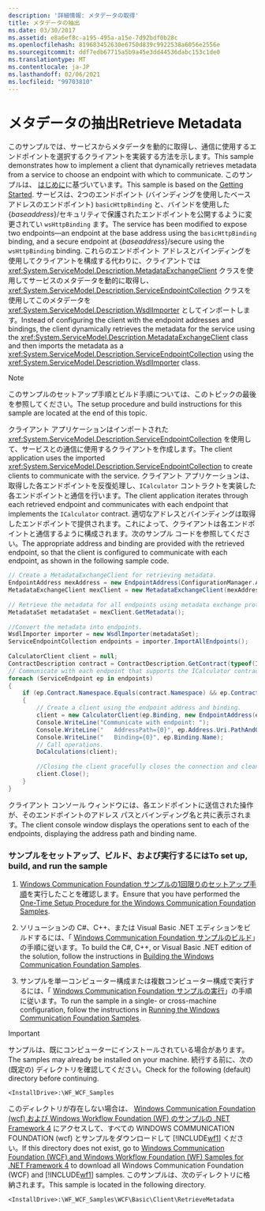 ```yaml
---
description: '詳細情報: メタデータの取得'
title: メタデータの抽出
ms.date: 03/30/2017
ms.assetid: e8a6ef8c-a195-495a-a15e-7d92bdf0b28c
ms.openlocfilehash: 819683452630e6750d839c9922538a6056e2556e
ms.sourcegitcommit: ddf7edb67715a5b9a45e3dd44536dabc153c1de0
ms.translationtype: MT
ms.contentlocale: ja-JP
ms.lasthandoff: 02/06/2021
ms.locfileid: "99703810"
---
```

# <a name="retrieve-metadata"></a><span data-ttu-id="8f560-103">メタデータの抽出</span><span class="sxs-lookup"><span data-stu-id="8f560-103">Retrieve Metadata</span></span>

<span data-ttu-id="8f560-104">このサンプルでは、サービスからメタデータを動的に取得し、通信に使用するエンドポイントを選択するクライアントを実装する方法を示します。</span><span class="sxs-lookup"><span data-stu-id="8f560-104">This sample demonstrates how to implement a client that dynamically retrieves metadata from a service to choose an endpoint with which to communicate.</span></span> <span data-ttu-id="8f560-105">このサンプルは、 [はじめに](getting-started-sample.md)に基づいています。</span><span class="sxs-lookup"><span data-stu-id="8f560-105">This sample is based on the [Getting Started](getting-started-sample.md).</span></span> <span data-ttu-id="8f560-106">サービスは、2つのエンドポイント (バインディングを使用したベースアドレスのエンドポイント) `basicHttpBinding` と、バインドを使用した {*baseaddress*}/セキュリティで保護されたエンドポイントを公開するように変更されてい `wsHttpBinding` ます。</span><span class="sxs-lookup"><span data-stu-id="8f560-106">The service has been modified to expose two endpoints—an endpoint at the base address using the `basicHttpBinding` binding, and a secure endpoint at {*baseaddress*}/secure using the `wsHttpBinding` binding.</span></span> <span data-ttu-id="8f560-107">これらのエンドポイント アドレスとバインディングを使用してクライアントを構成する代わりに、クライアントでは <xref:System.ServiceModel.Description.MetadataExchangeClient> クラスを使用してサービスのメタデータを動的に取得し、<xref:System.ServiceModel.Description.ServiceEndpointCollection> クラスを使用してこのメタデータを <xref:System.ServiceModel.Description.WsdlImporter> としてインポートします。</span><span class="sxs-lookup"><span data-stu-id="8f560-107">Instead of configuring the client with the endpoint addresses and bindings, the client dynamically retrieves the metadata for the service using the <xref:System.ServiceModel.Description.MetadataExchangeClient> class and then imports the metadata as a <xref:System.ServiceModel.Description.ServiceEndpointCollection> using the <xref:System.ServiceModel.Description.WsdlImporter> class.</span></span>  
  
> [!NOTE]
> <span data-ttu-id="8f560-108">このサンプルのセットアップ手順とビルド手順については、このトピックの最後を参照してください。</span><span class="sxs-lookup"><span data-stu-id="8f560-108">The setup procedure and build instructions for this sample are located at the end of this topic.</span></span>  
  
 <span data-ttu-id="8f560-109">クライアント アプリケーションはインポートされた <xref:System.ServiceModel.Description.ServiceEndpointCollection> を使用して、サービスとの通信に使用するクライアントを作成します。</span><span class="sxs-lookup"><span data-stu-id="8f560-109">The client application uses the imported <xref:System.ServiceModel.Description.ServiceEndpointCollection> to create clients to communicate with the service.</span></span> <span data-ttu-id="8f560-110">クライアント アプリケーションは、取得した各エンドポイントを反復処理し、`ICalculator` コントラクトを実装した各エンドポイントと通信を行います。</span><span class="sxs-lookup"><span data-stu-id="8f560-110">The client application iterates through each retrieved endpoint and communicates with each endpoint that implements the `ICalculator` contract.</span></span> <span data-ttu-id="8f560-111">適切なアドレスとバインディングは取得したエンドポイントで提供されます。これによって、クライアントは各エンドポイントと通信するように構成されます。次のサンプル コードを参照してください。</span><span class="sxs-lookup"><span data-stu-id="8f560-111">The appropriate address and binding are provided with the retrieved endpoint, so that the client is configured to communicate with each endpoint, as shown in the following sample code.</span></span>  
  
```csharp
// Create a MetadataExchangeClient for retrieving metadata.  
EndpointAddress mexAddress = new EndpointAddress(ConfigurationManager.AppSettings["mexAddress"]);  
MetadataExchangeClient mexClient = new MetadataExchangeClient(mexAddress);  
  
// Retrieve the metadata for all endpoints using metadata exchange protocol (mex).  
MetadataSet metadataSet = mexClient.GetMetadata();  
  
//Convert the metadata into endpoints.  
WsdlImporter importer = new WsdlImporter(metadataSet);  
ServiceEndpointCollection endpoints = importer.ImportAllEndpoints();  
  
CalculatorClient client = null;  
ContractDescription contract = ContractDescription.GetContract(typeof(ICalculator));  
// Communicate with each endpoint that supports the ICalculator contract.  
foreach (ServiceEndpoint ep in endpoints)  
{  
    if (ep.Contract.Namespace.Equals(contract.Namespace) && ep.Contract.Name.Equals(contract.Name))  
    {  
        // Create a client using the endpoint address and binding.  
        client = new CalculatorClient(ep.Binding, new EndpointAddress(ep.Address.Uri));  
        Console.WriteLine("Communicate with endpoint: ");  
        Console.WriteLine("   AddressPath={0}", ep.Address.Uri.PathAndQuery);  
        Console.WriteLine("   Binding={0}", ep.Binding.Name);  
        // Call operations.  
        DoCalculations(client);  
  
        //Closing the client gracefully closes the connection and cleans up resources.  
        client.Close();  
    }  
}  
```  
  
 <span data-ttu-id="8f560-112">クライアント コンソール ウィンドウには、各エンドポイントに送信された操作が、そのエンドポイントのアドレス パスとバインディング名と共に表示されます。</span><span class="sxs-lookup"><span data-stu-id="8f560-112">The client console window displays the operations sent to each of the endpoints, displaying the address path and binding name.</span></span>  
  
### <a name="to-set-up-build-and-run-the-sample"></a><span data-ttu-id="8f560-113">サンプルをセットアップ、ビルド、および実行するには</span><span class="sxs-lookup"><span data-stu-id="8f560-113">To set up, build, and run the sample</span></span>  
  
1. <span data-ttu-id="8f560-114">[Windows Communication Foundation サンプルの1回限りのセットアップ手順](one-time-setup-procedure-for-the-wcf-samples.md)を実行したことを確認します。</span><span class="sxs-lookup"><span data-stu-id="8f560-114">Ensure that you have performed the [One-Time Setup Procedure for the Windows Communication Foundation Samples](one-time-setup-procedure-for-the-wcf-samples.md).</span></span>  
  
2. <span data-ttu-id="8f560-115">ソリューションの C#、C++、または Visual Basic .NET エディションをビルドするには、「 [Windows Communication Foundation サンプルのビルド](building-the-samples.md)」の手順に従います。</span><span class="sxs-lookup"><span data-stu-id="8f560-115">To build the C#, C++, or Visual Basic .NET edition of the solution, follow the instructions in [Building the Windows Communication Foundation Samples](building-the-samples.md).</span></span>  
  
3. <span data-ttu-id="8f560-116">サンプルを単一コンピューター構成または複数コンピューター構成で実行するには、「 [Windows Communication Foundation サンプルの実行](running-the-samples.md)」の手順に従います。</span><span class="sxs-lookup"><span data-stu-id="8f560-116">To run the sample in a single- or cross-machine configuration, follow the instructions in [Running the Windows Communication Foundation Samples](running-the-samples.md).</span></span>  
  
> [!IMPORTANT]
> <span data-ttu-id="8f560-117">サンプルは、既にコンピューターにインストールされている場合があります。</span><span class="sxs-lookup"><span data-stu-id="8f560-117">The samples may already be installed on your machine.</span></span> <span data-ttu-id="8f560-118">続行する前に、次の (既定の) ディレクトリを確認してください。</span><span class="sxs-lookup"><span data-stu-id="8f560-118">Check for the following (default) directory before continuing.</span></span>  
>
> `<InstallDrive>:\WF_WCF_Samples`  
>
> <span data-ttu-id="8f560-119">このディレクトリが存在しない場合は、 [Windows Communication Foundation (wcf) および Windows Workflow Foundation (WF) のサンプルの .NET Framework 4](https://www.microsoft.com/download/details.aspx?id=21459) にアクセスして、すべての WINDOWS COMMUNICATION FOUNDATION (wcf) とサンプルをダウンロードして [!INCLUDE[wf1](../../../../includes/wf1-md.md)] ください。</span><span class="sxs-lookup"><span data-stu-id="8f560-119">If this directory does not exist, go to [Windows Communication Foundation (WCF) and Windows Workflow Foundation (WF) Samples for .NET Framework 4](https://www.microsoft.com/download/details.aspx?id=21459) to download all Windows Communication Foundation (WCF) and [!INCLUDE[wf1](../../../../includes/wf1-md.md)] samples.</span></span> <span data-ttu-id="8f560-120">このサンプルは、次のディレクトリに格納されます。</span><span class="sxs-lookup"><span data-stu-id="8f560-120">This sample is located in the following directory.</span></span>  
>
> `<InstallDrive>:\WF_WCF_Samples\WCF\Basic\Client\RetrieveMetadata`  
